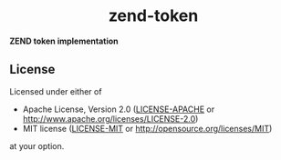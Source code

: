 <p align="center">
  <h1 align="center">zend-token</h1>
</p>

**ZEND token implementation**

## License

Licensed under either of

- Apache License, Version 2.0 ([LICENSE-APACHE](./LICENSE-APACHE) or <http://www.apache.org/licenses/LICENSE-2.0>)
- MIT license ([LICENSE-MIT](./LICENSE-MIT) or <http://opensource.org/licenses/MIT>)

at your option.
